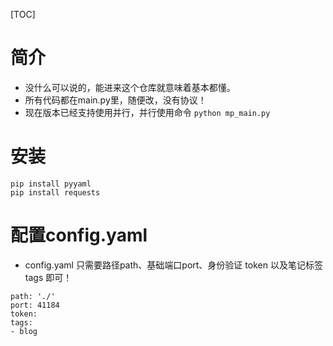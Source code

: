 [TOC]
# 简介
- 没什么可以说的，能进来这个仓库就意味着基本都懂。
- 所有代码都在main.py里，随便改，没有协议！
- 现在版本已经支持使用并行，并行使用命令 `python mp_main.py`
# 安装
```
pip install pyyaml
pip install requests
```

# 配置config.yaml
- config.yaml 只需要路径path、基础端口port、身份验证 token 以及笔记标签 tags 即可！
```
path: './'
port: 41184
token: 
tags:
- blog
```